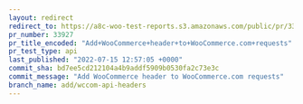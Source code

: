```yaml
---
layout: redirect
redirect_to: https://a8c-woo-test-reports.s3.amazonaws.com/public/pr/33927/api/index.html
pr_number: 33927
pr_title_encoded: "Add+WooCommerce+header+to+WooCommerce.com+requests"
pr_test_type: api
last_published: "2022-07-15 12:57:05 +0000"
commit_sha: bd7ee5cd212104a4b9addf5909b0530fa2c73e3c
commit_message: "Add WooCommerce header to WooCommerce.com requests"
branch_name: add/wccom-api-headers
---
```

